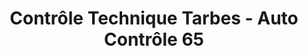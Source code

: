 ---
title: "Contrôle Technique Tarbes - Auto Contrôle 65"
url: /tarbes/controle-technique-tarbes-auto-controle-65/
shop: réparation de voitures
---